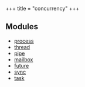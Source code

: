 +++
title = "concurrency"
+++
## Modules

+ [process](process)
+ [thread](thread)
+ [pipe](pipe)
+ [mailbox](mailbox)
+ [future](future)
+ [sync](sync)
+ [task](task)


